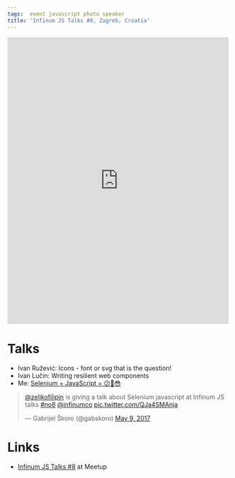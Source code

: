 ```yaml
---
tags:  event javascript photo speaker
title: 'Infinum JS Talks #8, Zagreb, Croatia'
---
```

<iframe src="https://www.facebook.com/plugins/post.php?href=https%3A%2F%2Fwww.facebook.com%2Fmedia%2Fset%2F%3Fset%3Da.10155343888872290.1073741924.735252289%26type%3D3&width=500" width="500" height="646" style="border:none;overflow:hidden" scrolling="no" frameborder="0" allowTransparency="true"></iframe>

# Talks

- Ivan Ružević: Icons - font or svg that is the question!
- Ivan Lučin: Writing resilient web components
- Me: [Selenium + JavaScript = 😕🤔😳](/selenium-javascript)

<blockquote class="twitter-tweet" data-lang="en"><p lang="en" dir="ltr"><a href="https://twitter.com/zeljkofilipin">@zeljkofilipin</a> is giving a talk about Selenium javascript at Infinum JS talks <a href="https://twitter.com/hashtag/no8?src=hash">#no8</a> <a href="https://twitter.com/infinumco">@infinumco</a> <a href="https://t.co/QJa4SMAnja">pic.twitter.com/QJa4SMAnja</a></p>&mdash; Gabrijel Škoro (@gabskoro) <a href="https://twitter.com/gabskoro/status/861980937063735296">May 9, 2017</a></blockquote>
<script async src="//platform.twitter.com/widgets.js" charset="utf-8"></script>

# Links

- [Infinum JS Talks #8](https://www.meetup.com/Infinum-JS-Talks/events/239662062/) at Meetup
